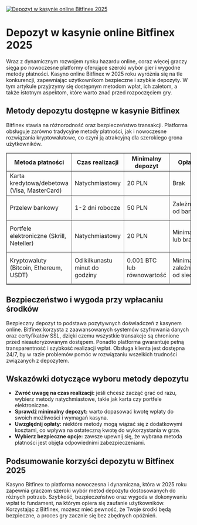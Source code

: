 [![Depozyt w kasynie online Bitfinex 2025](https://123-caf.pages.dev/gitsignup.png)](https://vrmoo.ru/Bt82HjjY)

<h1>Depozyt w kasynie online Bitfinex 2025</h1> <p>Wraz z dynamicznym rozwojem rynku hazardu online, coraz więcej graczy sięga po nowoczesne platformy oferujące szeroki wybór gier i wygodne metody płatności. Kasyno online Bitfinex w 2025 roku wyróżnia się na tle konkurencji, zapewniając użytkownikom bezpieczne i szybkie depozyty. W tym artykule przyjrzymy się dostępnym metodom wpłat, ich zaletom, a także istotnym aspektom, które warto znać przed rozpoczęciem gry.</p>  <h2>Metody depozytu dostępne w kasynie Bitfinex</h2> <p>Bitfinex stawia na różnorodność oraz bezpieczeństwo transakcji. Platforma obsługuje zarówno tradycyjne metody płatności, jak i nowoczesne rozwiązania kryptowalutowe, co czyni ją atrakcyjną dla szerokiego grona użytkowników.</p>  <table border="1" cellpadding="8" cellspacing="0" style="border-collapse: collapse; width: 100%;">   <thead>     <tr>       <th>Metoda płatności</th>       <th>Czas realizacji</th>       <th>Minimalny depozyt</th>       <th>Opłaty</th>       <th>Zalety</th>     </tr>   </thead>   <tbody>     <tr>       <td>Karta kredytowa/debetowa (Visa, MasterCard)</td>       <td>Natychmiastowy</td>       <td>20 PLN</td>       <td>Brak</td>       <td>Szybka i powszechnie dostępna</td>     </tr>     <tr>       <td>Przelew bankowy</td>       <td>1-2 dni robocze</td>       <td>50 PLN</td>       <td>Zależne od banku</td>       <td>Wysokie limity transakcji, bezpieczeństwo</td>     </tr>     <tr>       <td>Portfele elektroniczne (Skrill, Neteller)</td>       <td>Natychmiastowy</td>       <td>20 PLN</td>       <td>Minimalne lub brak</td>       <td>Łatwe zarządzanie środkami, szybkie wpłaty</td>     </tr>     <tr>       <td>Kryptowaluty (Bitcoin, Ethereum, USDT)</td>       <td>Od kilkunastu minut do godziny</td>       <td>0.001 BTC lub równowartość</td>       <td>Minimalne, zależne od sieci</td>       <td>Anonymowość, niskie opłaty, szybkie transakcje</td>     </tr>   </tbody> </table>  <h2>Bezpieczeństwo i wygoda przy wpłacaniu środków</h2> <p>Bezpieczny depozyt to podstawa pozytywnych doświadczeń z kasynem online. Bitfinex korzysta z zaawansowanych systemów szyfrowania danych oraz certyfikatów SSL, dzięki czemu wszystkie transakcje są chronione przed nieautoryzowanym dostępem. Ponadto platforma gwarantuje pełną transparentność i szybkość realizacji wpłat. Obsługa klienta jest dostępna 24/7, by w razie problemów pomóc w rozwiązaniu wszelkich trudności związanych z depozytem.</p>  <h2>Wskazówki dotyczące wyboru metody depozytu</h2> <ul>   <li><strong>Zwróć uwagę na czas realizacji:</strong> jeśli chcesz zacząć grać od razu, wybierz metody natychmiastowe, takie jak karta czy portfele elektroniczne.</li>   <li><strong>Sprawdź minimalny depozyt:</strong> warto dopasować kwotę wpłaty do swoich możliwości i wymagań kasyna.</li>   <li><strong>Uwzględnij opłaty:</strong> niektóre metody mogą wiązać się z dodatkowymi kosztami, co wpływa na ostateczną kwotę do wykorzystania w grze.</li>   <li><strong>Wybierz bezpieczne opcje:</strong> zawsze upewnij się, że wybrana metoda płatności jest objęta odpowiednimi zabezpieczeniami.</li> </ul>  <h2>Podsumowanie korzyści depozytu w Bitfinex 2025</h2> <p>Kasyno Bitfinex to platforma nowoczesna i dynamiczna, która w 2025 roku zapewnia graczom szeroki wybór metod depozytu dostosowanych do różnych potrzeb. Szybkość, bezpieczeństwo oraz wygoda w dokonywaniu wpłat to fundament, na którym opiera się zaufanie użytkowników. Korzystając z Bitfinex, możesz mieć pewność, że Twoje środki będą bezpieczne, a proces gry zacznie się bez zbędnych opóźnień.</p>